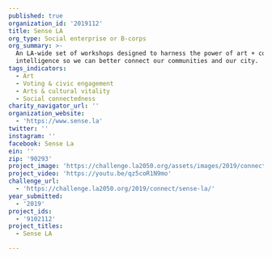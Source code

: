 ```yaml
---
published: true
organization_id: '2019112'
title: Sense LA
org_type: Social enterprise or B-corps
org_summary: >-
  An LA-wide set of workshops designed to harness the power of art + collective
  intelligence so we can better connect our communities and our city.
tags_indicators:
  - Art
  - Voting & civic engagement
  - Arts & cultural vitality
  - Social connectedness
charity_navigator_url: ''
organization_website:
  - 'https://www.sense.la'
twitter: ''
instagram: ''
facebook: Sense La
ein: ''
zip: '90293'
project_image: 'https://challenge.la2050.org/assets/images/2019/connect/2048-wide/sense-la.jpg'
project_video: 'https://youtu.be/qz5coR1N9mo'
challenge_url:
  - 'https://challenge.la2050.org/2019/connect/sense-la/'
year_submitted:
  - '2019'
project_ids:
  - '9102112'
project_titles:
  - Sense LA

---
```

